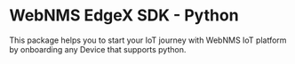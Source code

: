 # WebNMS EdgeX SDK - Python 

This package helps you to start your IoT journey with WebNMS IoT platform by onboarding any Device that supports python.
